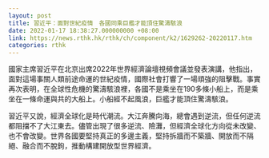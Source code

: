 ```yaml
---
layout: post
title: 習近平：面對世紀疫情　各國同乘巨艦才能頂住驚濤駭浪
date: 2022-01-17 18:38:27.000000000 +08:00
link: https://news.rthk.hk/rthk/ch/component/k2/1629262-20220117.htm
categories: rthk
---
```


國家主席習近平在北京出席2022年世界經濟論壇視頻會議並發表演講，他指出，面對這場事關人類前途命運的世紀疫情，國際社會打響了一場頑強的阻擊戰。事實再次表明，在全球性危機的驚濤駭浪裡，各國不是乘坐在190多條小船上，而是乘坐在一條命運與共的大船上。小船經不起風浪，巨艦才能頂住驚濤駭浪。

習近平又說，經濟全球化是時代潮流。大江奔騰向海，總會遇到逆流，但任何逆流都阻擋不了大江東去。儘管出現了很多逆流、險灘，但經濟全球化方向從未改變、也不會改變。世界各國要堅持真正的多邊主義，堅持拆牆而不築牆、開放而不隔絕、融合而不脫鉤，推動構建開放型世界經濟。
